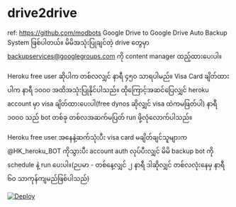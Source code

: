 # drive2drive
ref: https://github.com/modbots
Google Drive to Google Drive Auto Backup System ဖြစ်ပါတယ်။
မိမိအသုံးပြုချင်တဲ့ drive တွေမှာ backupservices@googlegroups.com 
ကို content manager ထည့်ထားပေးပါ။

Heroku free user ဆိုပါက တစ်လလျှင် နာရီ ၄၅၀ သာရပါမည်။
Visa Card ချိတ်ထားပါက နာရီ ၁၀၀၀ အထိအသုံးပြုနိုင်ပါသည်။
ထိုကြောင့်အဆင်ပြေလျှင် heroku account မှာ visa ချိတ်ထားပေးပါ(free dynos ဆိုလျှင် visa ထဲကမဖြတ်ပါ)
နာရီ ၁၀၀၀ သည် bot တစ်ခု တစ်လအဆက်မပြတ် run ဖို့လုံလောက်ပါသည်။

Heroku free user အနေနဲ့ဆက်သုံးပီး visa card မချိတ်ချင်သူများက
@HK_heroku_BOT ကိုသွားပီး account auth လုပ်ပီးလျှင် မိမိ backup bot ကို 
schedule နဲ့ run ပေးပါ။(ဉပမာ - တစ်နေ့လျှင် ၂ နာရီ ဒါဆိုလျှင် တစ်လလုံးနေမှ နာရီ ၆၀ သာကုန်ကျမည်ဖြစ်ပါသည်)


[![Deploy](https://www.herokucdn.com/deploy/button.svg)](https://dashboard.heroku.com/new?template=https://github.com/NoobFromMM/gdriveautobackupsystem)
